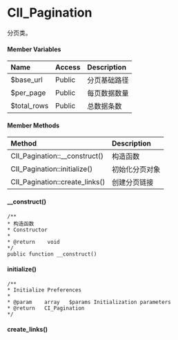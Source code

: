 # CII\_Pagination

分页类。

#### Member Variables

| Name | Access | Description |
| :--- | :--- | :--- |
| $base\_url | Public | 分页基础路径 |
| $per\_page | Public | 每页数据数量 |
| $total\_rows | Public | 总数据条数 |

#### Member Methods

| Method | Description |
| :--- | :--- |
| CII\_Pagination::\_\_construct\(\) | 构造函数 |
| CII\_Pagination::initialize\(\) | 初始化分页对象 |
| CII\_Pagination::create\_links\(\) | 创建分页链接 |

#### \_\_construct\(\)

```
/**
* 构造函数
* Constructor
*
* @return    void
*/
public function __construct()
```

#### initialize\(\)

```
/**
* Initialize Preferences
*
* @param	array	$params	Initialization parameters
* @return	CI_Pagination
*/
```

#### create\_links\(\)



